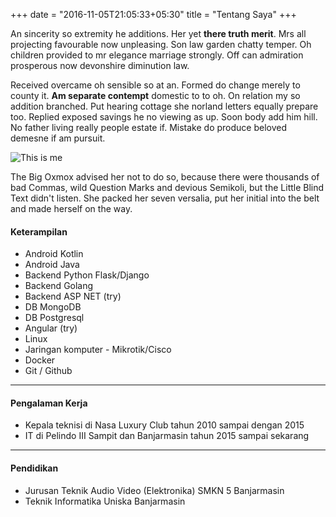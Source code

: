 +++
date = "2016-11-05T21:05:33+05:30"
title = "Tentang Saya"
+++

An sincerity so extremity he additions. Her yet **there truth merit**. Mrs all projecting favourable now unpleasing. Son law garden chatty temper. Oh children provided to mr elegance marriage strongly. Off can admiration prosperous now devonshire diminution law.

Received overcame oh sensible so at an. Formed do change merely to county it. **Am separate contempt** domestic to to oh. On relation my so addition branched. Put hearing cottage she norland letters equally prepare too. Replied exposed savings he no viewing as up. Soon body add him hill. No father living really people estate if. Mistake do produce beloved demesne if am pursuit.

![This is me][1]

The Big Oxmox advised her not to do so, because there were thousands of bad Commas, wild Question Marks and devious Semikoli, but the Little Blind Text didn't listen. She packed her seven versalia, put her initial into the belt and made herself on the way.

#### Keterampilan
* Android Kotlin
* Android Java
* Backend Python Flask/Django
* Backend Golang
* Backend ASP NET (try)
* DB MongoDB
* DB Postgresql
* Angular (try)
* Linux
* Jaringan komputer - Mikrotik/Cisco
* Docker
* Git / Github

---

#### Pengalaman Kerja
* Kepala teknisi di Nasa Luxury Club tahun 2010 sampai dengan 2015
* IT di Pelindo III Sampit dan Banjarmasin tahun 2015 sampai sekarang

---

#### Pendidikan
* Jurusan Teknik Audio Video (Elektronika) SMKN 5 Banjarmasin
* Teknik Informatika Uniska Banjarmasin


[1]: /img/muchlis.png

